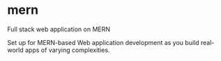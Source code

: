 # mern
Full stack web application on MERN 

Set up for MERN-based Web application development as you build real-world apps of
varying complexities.
